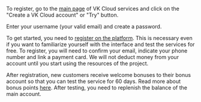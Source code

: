 To register, go to the [main page](https://mcs.mail.ru) of VK Cloud services and click on the "Create a VK Cloud account" or "Try" button.

Enter your username (your valid email) and create a password.

To get started, you need to [register on the platform](/additionals/start/get-started/registration). This is necessary even if you want to familiarize yourself with the interface and test the services for free. To register, you will need to confirm your email, indicate your phone number and link a payment card. We will not deduct money from your account until you start using the resources of the project.

After registration, new customers receive welcome bonuses to their bonus account so that you can test the service for 60 days. Read more about bonus points [here](/ru/additionals/billing/concepts/promotions). After testing, you need to replenish the balance of the main account.
